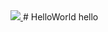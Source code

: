 <a href = "https://travis-ci.org/SpyyderGit/TaskHelloWorld/jobs/265306676">
<img src = "https://travis-ci.org/SpyyderGit/HelloWorld.svg?branch=master"/>
</a>
# HelloWorld
hello

